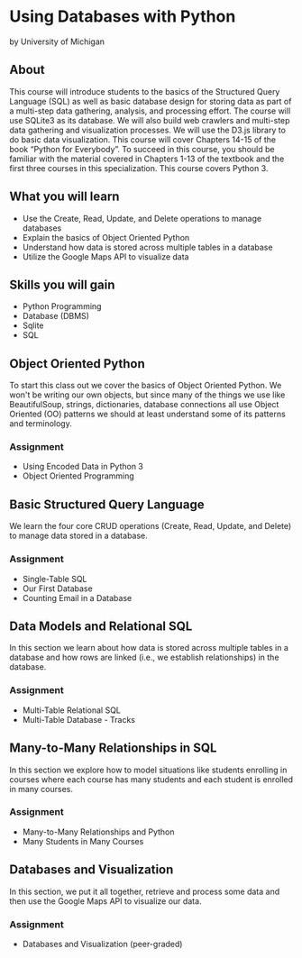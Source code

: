 # Using Databases with Python
by University of Michigan

## About
This course will introduce students to the basics of the Structured Query Language (SQL) as well as basic database design for storing data as part of a multi-step data gathering, analysis, and processing effort.  The course will use SQLite3 as its database.  We will also build web crawlers and multi-step data gathering and visualization processes.  We will use the D3.js library to do basic data visualization.  This course will cover Chapters 14-15 of the book “Python for Everybody”. To succeed in this course, you should be familiar with the material covered in Chapters 1-13 of the textbook and the first three courses in this specialization. This course covers Python 3.

## What you will learn

- Use the Create, Read, Update, and Delete operations to manage databases
- Explain the basics of Object Oriented Python
- Understand how data is stored across multiple tables in a database
- Utilize the Google Maps API to visualize data

## Skills you will gain
- Python Programming
- Database (DBMS)
- Sqlite
- SQL

## Object Oriented Python

To start this class out we cover the basics of Object Oriented Python. We won't be writing our own objects, but since many of the things we use like BeautifulSoup, strings, dictionaries, database connections all use Object Oriented (OO) patterns we should at least understand some of its patterns and terminology.

### Assignment
- Using Encoded Data in Python 3
- Object Oriented Programming

##  Basic Structured Query Language
We learn the four core CRUD operations (Create, Read, Update, and Delete) to manage data stored in a database.

### Assignment

- Single-Table SQL
- Our First Database
- Counting Email in a Database

##  Data Models and Relational SQL
In this section we learn about how data is stored across multiple tables in a database and how rows are linked (i.e., we establish relationships) in the database.

### Assignment

- Multi-Table Relational SQL
- Multi-Table Database - Tracks

## Many-to-Many Relationships in SQL
In this section we explore how to model situations like students enrolling in courses where each course has many students and each student is enrolled in many courses.

### Assignment
- Many-to-Many Relationships and Python
- Many Students in Many Courses


## Databases and Visualization
In this section, we put it all together, retrieve and process some data and then use the Google Maps API to visualize our data.

### Assignment
- Databases and Visualization (peer-graded)